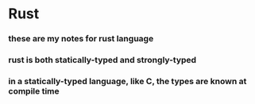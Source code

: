 # Rust
### these are my  notes for rust language
### rust is both statically-typed and strongly-typed 
### in a statically-typed language, like C, the types are known at compile time
